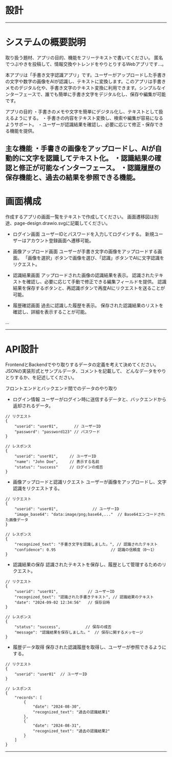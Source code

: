 # 設計

-----------------------------------------------------
# システムの概要説明

取り扱う題材、アプリの目的、機能をフリーテキストで書いてください。
<ex>
 匿名でつぶやきを投稿して、情報交換やトレンドをやりとりするWebアプリです...。

本アプリは「手書き文字認識アプリ」です。ユーザーがアップロードした手書きの文字や数字の画像をAIが認識し、テキストに変換します。このアプリは手書きメモのデジタル化や、手書き文字のテキスト変換に利用できます。シンプルなインターフェースで、誰でも簡単に手書き文字をデジタル化し、保存や編集が可能です。

アプリの目的
・手書きのメモや文字を簡単にデジタル化し、テキストとして扱えるようにする。
・手書きの内容をテキスト変換し、検索や編集が容易になるようサポート。
・ユーザーが認識結果を確認し、必要に応じて修正・保存できる機能を提供。

主な機能
・手書きの画像をアップロードし、AIが自動的に文字を認識してテキスト化。
・認識結果の確認と修正が可能なインターフェース。
・認識履歴の保存機能と、過去の結果を参照できる機能。
-----------------------------------------------------

# 画面構成

作成するアプリの画面一覧をテキストで作成してください。
画面遷移図は別途、page-design.drawio.svgに記載してください。

- ログイン画面
 ユーザーIDとパスワードを入力してログインする。
 新規ユーザーはアカウント登録画面へ遷移可能。

- 画像アップロード画面
 ユーザーが手書き文字の画像をアップロードする画面。
「画像を選択」ボタンで画像を選び、「認識」ボタンでAIに文字認識をリクエスト。

- 認識結果画面
 アップロードされた画像の認識結果を表示。
 認識されたテキストを確認し、必要に応じて手動で修正できる編集フィールドを提供。
 認識結果を保存するボタンと、再認識ボタンで再度AIにリクエストを送ることが可能。

- 履歴確認画面
 過去に認識した履歴を表示。
 保存された認識結果のリストを確認し、詳細を表示することが可能。

...

-----------------------------------------------------

# API設計

FrontendとBackendでやり取りするデータの定義を考えて決めてください。
JSONの実装形式とサンプルデータ、コメントを記載して、
どんなデータをやりとりするか、を記述してください。

フロントエンドとバックエンド間でのデータのやり取り

- ログイン情報
 ユーザーがログイン時に送信するデータと、バックエンドから返却されるデータ。
```
// リクエスト
{
    "userid": "user01",       // ユーザーID
    "password": "password123" // パスワード
}

// レスポンス
{
    "userid": "user01",     // ユーザーID
    "name": "John Doe",     // 表示する名前
    "status": "success"     // ログインの成否
}
```

- 画像アップロードと認識リクエスト
 ユーザーが画像をアップロードし、文字認識をリクエストする。
```
// リクエスト
{
    "userid": "user01",               // ユーザーID
    "image_base64": "data:image/png;base64,..."  // Base64エンコードされた画像データ
}

// レスポンス
{
    "recognized_text": "手書き文字を認識しました。", // 認識されたテキスト
    "confidence": 0.95                        // 認識の信頼度（0〜1）
}
```

- 認識結果の保存
 認識されたテキストを保存し、履歴として管理するためのリクエスト。
```
// リクエスト
{
    "userid": "user01",             // ユーザーID
    "recognized_text": "認識された手書きテキスト", // 認識結果のテキスト
    "date": "2024-09-02 12:34:56"   // 保存日時
}

// レスポンス
{
    "status": "success",           // 保存の成否
    "message": "認識結果を保存しました。"  // 保存に関するメッセージ
}
```

- 履歴データ取得
 保存された認識履歴を取得し、ユーザーが参照できるようにする。
```
// リクエスト
{
    "userid": "user01"  // ユーザーID
}

// レスポンス
{
    "records": [
        {
            "date": "2024-08-30",
            "recognized_text": "過去の認識結果1"
        },
        {
            "date": "2024-08-31",
            "recognized_text": "過去の認識結果2"
        }
    ]
}
```

-----------------------------------------------------
